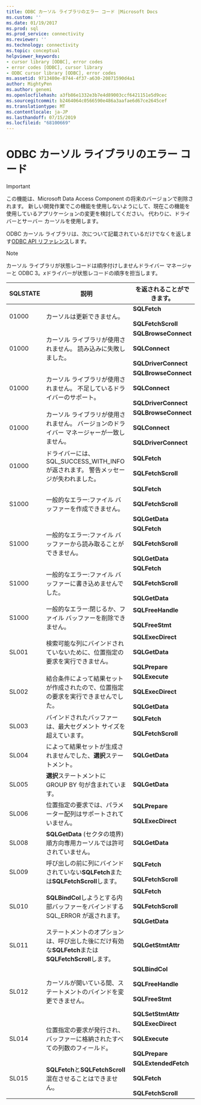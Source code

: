 ```yaml
---
title: ODBC カーソル ライブラリのエラー コード |Microsoft Docs
ms.custom: ''
ms.date: 01/19/2017
ms.prod: sql
ms.prod_service: connectivity
ms.reviewer: ''
ms.technology: connectivity
ms.topic: conceptual
helpviewer_keywords:
- cursor library [ODBC], error codes
- error codes [ODBC], cursor library
- ODBC cursor library [ODBC], error codes
ms.assetid: 9713480e-8744-4f37-a630-20871590d4a1
author: MightyPen
ms.author: genemi
ms.openlocfilehash: a3fb86e1332e3b7e4d89003ccf6421151e5d9cec
ms.sourcegitcommit: b2464064c0566590e486a3aafae6d67ce2645cef
ms.translationtype: MT
ms.contentlocale: ja-JP
ms.lasthandoff: 07/15/2019
ms.locfileid: "68100669"
---
```

# <a name="odbc-cursor-library-error-codes"></a>ODBC カーソル ライブラリのエラー コード
> [!IMPORTANT]  
>  この機能は、Microsoft Data Access Component の将来のバージョンで削除されます。 新しい開発作業でこの機能を使用しないようにして、現在この機能を使用しているアプリケーションの変更を検討してください。 代わりに、ドライバーとサーバー カーソルを使用します。  
  
 ODBC カーソル ライブラリは、次について記載されているだけでなくを返します[ODBC API リファレンス](../../../odbc/reference/syntax/odbc-api-reference.md)します。  
  
> [!NOTE]  
>  カーソル ライブラリが状態レコードは順序付けしませんドライバー マネージャーと ODBC 3。*x*ドライバーが状態レコードの順序を担当します。  
  
|SQLSTATE|説明|を返されることができます。|  
|--------------|-----------------|--------------------------|  
|01000|カーソルは更新できません。|**SQLFetch**<br /><br /> **SQLFetchScroll**|  
|01000|カーソル ライブラリが使用されません。 読み込みに失敗しました。|**SQLBrowseConnect**<br /><br /> **SQLConnect**<br /><br /> **SQLDriverConnect**|  
|01000|カーソル ライブラリが使用されません。 不足しているドライバーのサポート。|**SQLBrowseConnect**<br /><br /> **SQLConnect**<br /><br /> **SQLDriverConnect**|  
|01000|カーソル ライブラリが使用されません。 バージョンのドライバー マネージャーが一致しません。|**SQLBrowseConnect**<br /><br /> **SQLConnect**<br /><br /> **SQLDriverConnect**|  
|01000|ドライバーには、SQL_SUCCESS_WITH_INFO が返されます。 警告メッセージが失われました。|**SQLFetch**<br /><br /> **SQLFetchScroll**|  
|S1000|一般的なエラー:ファイル バッファーを作成できません。|**SQLFetch**<br /><br /> **SQLFetchScroll**<br /><br /> **SQLGetData**|  
|S1000|一般的なエラー:ファイル バッファーから読み取ることができません。|**SQLFetch**<br /><br /> **SQLFetchScroll**<br /><br /> **SQLGetData**|  
|S1000|一般的なエラー:ファイル バッファーに書き込めませんでした。|**SQLFetch**<br /><br /> **SQLFetchScroll**<br /><br /> **SQLGetData**|  
|S1000|一般的なエラー:閉じるか、ファイル バッファーを削除できません。|**SQLFreeHandle**<br /><br /> **SQLFreeStmt**|  
|SL001|検索可能な列にバインドされていないために、位置指定の要求を実行できません。|**SQLExecDirect**<br /><br /> **SQLGetData**<br /><br /> **SQLPrepare**|  
|SL002|結合条件によって結果セットが作成されたので、位置指定の要求を実行できませんでした。|**SQLExecute**<br /><br /> **SQLExecDirect**<br /><br /> **SQLGetData**|  
|SL003|バインドされたバッファーは、最大セグメント サイズを超えています。|**SQLFetch**<br /><br /> **SQLFetchScroll**|  
|SL004|によって結果セットが生成されませんでした、**選択**ステートメント。|**SQLGetData**|  
|SL005|**選択**ステートメントに GROUP BY 句が含まれています。|**SQLGetData**|  
|SL006|位置指定の要求では、パラメーター配列はサポートされていません。|**SQLPrepare**<br /><br /> **SQLExecDirect**|  
|SL008|**SQLGetData** (セクタの境界) 順方向専用カーソルでは許可されていません。|**SQLGetData**|  
|SL009|呼び出しの前に列にバインドされていない**SQLFetch**または**SQLFetchScroll**します。|**SQLFetch**<br /><br /> **SQLFetchScroll**|  
|SL010|**SQLBindCol**しようとする内部バッファーをバインドする SQL_ERROR が返されます。|**SQLFetch**<br /><br /> **SQLFetchScroll**<br /><br /> **SQLGetData**|  
|SL011|ステートメントのオプションは、呼び出した後にだけ有効な**SQLFetch**または**SQLFetchScroll**します。|**SQLGetStmtAttr**|  
|SL012|カーソルが開いている間、ステートメントのバインドを変更できません。|**SQLBindCol**<br /><br /> **SQLFreeHandle**<br /><br /> **SQLFreeStmt**<br /><br /> **SQLSetStmtAttr**|  
|SL014|位置指定の要求が発行され、バッファーに格納されたすべての列数のフィールド。|**SQLExecDirect**<br /><br /> **SQLExecute**<br /><br /> **SQLPrepare**|  
|SL015|**SQLFetch**と**SQLFetchScroll**混在させることはできません。|**SQLExtendedFetch**<br /><br /> **SQLFetch**<br /><br /> **SQLFetchScroll**|
